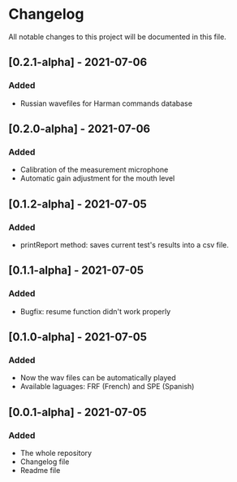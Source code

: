 # Changelog
All notable changes to this project will be documented in this file.

## [0.2.1-alpha] - 2021-07-06
### Added
- Russian wavefiles for Harman commands database

## [0.2.0-alpha] - 2021-07-06
### Added
- Calibration of the measurement microphone
- Automatic gain adjustment for the mouth level

## [0.1.2-alpha] - 2021-07-05
### Added
- printReport method: saves current test's results into a csv file.

## [0.1.1-alpha] - 2021-07-05
### Added
- Bugfix: resume function didn't work properly

## [0.1.0-alpha] - 2021-07-05
### Added
- Now the wav files can be automatically played
- Available laguages: FRF (French) and SPE (Spanish)

## [0.0.1-alpha] - 2021-07-05
### Added
- The whole repository
- Changelog file
- Readme file
